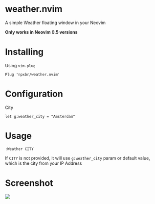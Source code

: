 # weather.nvim

A simple Weather floating window in your Neovim

**Only works in Neovim 0.5 versions**

# Installing

Using `vim-plug`

```
Plug 'npxbr/weather.nvim'
```

# Configuration

City

```
let g:weather_city = "Amsterdam"
```

# Usage

```
:Weather CITY
```

If `CITY` is not provided, it will use `g:weather_city` param or default value, which is
the city from your IP Address

# Screenshot

![](https://i.postimg.cc/QNvyCv6K/Screenshot-from-2020-10-27-23-03-07.png)
